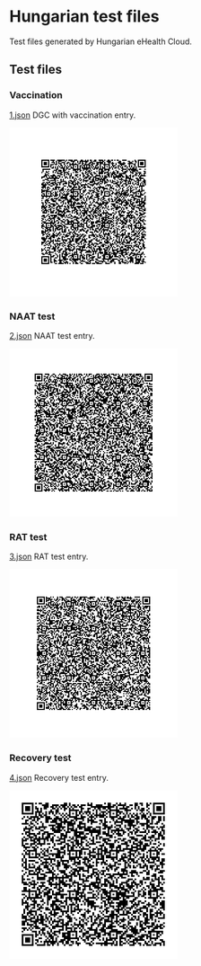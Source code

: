 # Hungarian test files
Test files generated by Hungarian eHealth Cloud.

## Test files

### Vaccination
[1.json](2DCode/raw/1.json) DGC with vaccination entry.

![1](png/1.png)

### NAAT test
[2.json](2DCode/raw/2.json) NAAT test  entry.

![2](png/2.png)

### RAT test
[3.json](2DCode/raw/3.json) RAT test  entry.

![3](png/3.png)


### Recovery test
[4.json](2DCode/raw/4.json) Recovery test  entry.

![4](png/4.png)